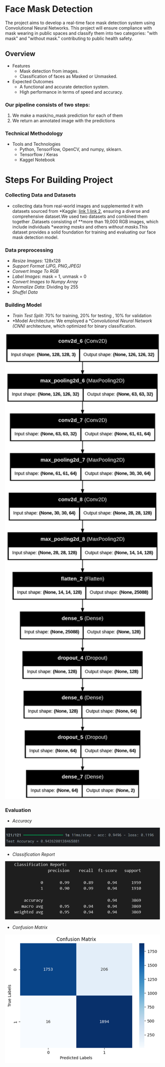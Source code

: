 # Face Mask Detection
The project aims to develop a real-time face mask detection system using 
Convolutional Neural Networks. This project will ensure compliance with mask
wearing in public spaces and  classify them into two 
categories: "with mask" and "without mask." contributing to public health safety. 

## Overview
- Features
  - Mask detection from images.
  - Classification of faces as Masked or Unmasked.
- Expected Outcomes
  - A functional and accurate detection system.
  - High performance in terms of speed and accuracy.

### Our pipeline consists of two steps:
  1. We make a mask/no_mask prediction for each of them
  2. We return an annotated image with the predictions


### Technical Methodology 
- Tools and Technologies
  - Python, TensorFlow, OpenCV, and numpy, sklearn. 
  - Tensorflow / Keras
  - Kaggel Notebook



# Steps For Building Project
### Collecting Data and Datasets
- collecting data from real-world images and supplemented it with datasets sourced from *Kaggle: [link 1](https://www.kaggle.com/datasets/ashishjangra27/face-mask-12k-images-dataset),[link 2](https://www.kaggle.com/datasets/omkargurav/face-mask-dataset), ensuring a diverse and comprehensive dataset.We used two datasets and combined them together .Datasets consisting of **more than 19,000 RGB images, which include individuals **wearing masks* and others *without masks*.This dataset provides a solid foundation for training and evaluating our face mask detection model.

### Data preprocessing
- *Resize Images*: 128x128
- *Support Format (JPG, PNG,JPEG)*
- *Convert Image To RGB*
- *Label Images*: mask = 1, unmask = 0
- *Convert Images to Numpy Array*
- *Normalize Data*: Dividing by 255
- *Shuffel Data*

### Building Model
- *Train Test Split*:  70% for training, 20% for testing , 10% for validation
- *Model Architecture: We employed a **Convolutional Neural Network (CNN)* architecture, which optimized for binary classification.

<img src="https://github.com/omarEssam-11/Face-Mask-Detection-using-CNN-/blob/main/src/arch.png" width="600px">

### Evaluation
- *Accuracy*
  
<img src="https://github.com/omarEssam-11/Face-Mask-Detection-using-CNN-/blob/main/src/Screenshot%202024-12-26%20004055.png">

- *Classification Report*

<img src="https://github.com/omarEssam-11/Face-Mask-Detection-using-CNN-/blob/main/src/Screenshot%202024-12-26%20003309.png">

- *Confusion Matrix*

<img src="https://github.com/omarEssam-11/Face-Mask-Detection-using-CNN-/blob/main/src/conmatrix.png">
